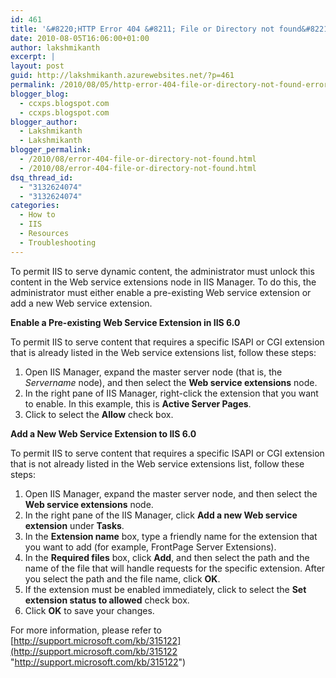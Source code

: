 ```yaml
---
id: 461
title: '&#8220;HTTP Error 404 &#8211; File or Directory not found&#8221; error message when you request dynamic content with IIS 6.0'
date: 2010-08-05T16:06:00+01:00
author: lakshmikanth
excerpt: |
layout: post
guid: http://lakshmikanth.azurewebsites.net/?p=461
permalink: /2010/08/05/http-error-404-file-or-directory-not-found-error-message-when-you-request-dynamic-content-with-iis-6-0/
blogger_blog:
  - ccxps.blogspot.com
  - ccxps.blogspot.com
blogger_author:
  - Lakshmikanth
  - Lakshmikanth
blogger_permalink:
  - /2010/08/error-404-file-or-directory-not-found.html
  - /2010/08/error-404-file-or-directory-not-found.html
dsq_thread_id:
  - "3132624074"
  - "3132624074"
categories:
  - How to
  - IIS
  - Resources
  - Troubleshooting
---
```

To permit IIS to serve dynamic content, the administrator must unlock this content in the Web service extensions node in IIS Manager. To do this, the administrator must either enable a pre-existing Web service extension or add a new Web service extension.

**Enable a Pre-existing Web Service Extension in IIS 6.0** 

To permit IIS to serve content that requires a specific ISAPI or CGI extension that is already listed in the Web service extensions list, follow these steps: 

  1. Open IIS Manager, expand the master server node (that is, the <var>Servername</var> node), and then select the **Web service extensions** node. 
  2. In the right pane of IIS Manager, right-click the extension that you want to enable. In this example, this is **Active Server Pages**. 
  3. Click to select the **Allow** check box. 

**Add a New Web Service Extension to IIS 6.0** 

To permit IIS to serve content that requires a specific ISAPI or CGI extension that is not already listed in the Web service extensions list, follow these steps: 

  1. Open IIS Manager, expand the master server node, and then select the **Web service extensions** node. 
  2. In the right pane of the IIS Manager, click **Add a new Web service extension** under **Tasks**. 
  3. In the **Extension name** box, type a friendly name for the extension that you want to add (for example, FrontPage Server Extensions). 
  4. In the **Required files** box, click **Add**, and then select the path and the name of the file that will handle requests for the specific extension. After you select the path and the file name, click **OK**. 
  5. If the extension must be enabled immediately, click to select the **Set extension status to allowed** check box. 
  6. Click **OK** to save your changes. 

For more information, please refer to [http://support.microsoft.com/kb/315122](http://support.microsoft.com/kb/315122 "http://support.microsoft.com/kb/315122")